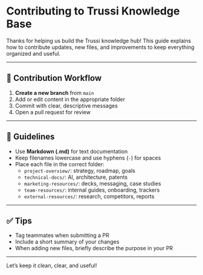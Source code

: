 # Contributing to Trussi Knowledge Base

Thanks for helping us build the Trussi knowledge hub! This guide explains how to contribute updates, new files, and improvements to keep everything organized and useful.

---

## 🧩 Contribution Workflow

1. **Create a new branch** from `main`
2. Add or edit content in the appropriate folder
3. Commit with clear, descriptive messages
4. Open a pull request for review

---

## 📝 Guidelines

- Use **Markdown (.md)** for text documentation
- Keep filenames lowercase and use hyphens (`-`) for spaces
- Place each file in the correct folder:
  - `project-overview/`: strategy, roadmap, goals
  - `technical-docs/`: AI, architecture, patents
  - `marketing-resources/`: decks, messaging, case studies
  - `team-resources/`: internal guides, onboarding, trackers
  - `external-resources/`: research, competitors, reports

---

## ✅ Tips

- Tag teammates when submitting a PR
- Include a short summary of your changes
- When adding new files, briefly describe the purpose in your PR

---

Let’s keep it clean, clear, and useful!
